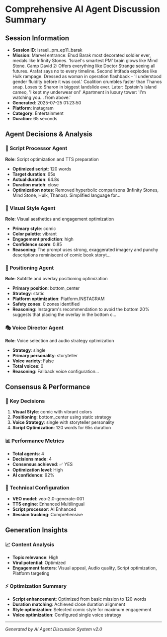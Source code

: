 # Comprehensive AI Agent Discussion Summary

## Session Information
- **Session ID**: israeli_pm_ep11_barak
- **Mission**: Marvel entrance: Ehud Barak most decorated soldier ever, medals like Infinity Stones. 'Israel's smartest PM' brain glows like Mind Stone. Camp David 2: Offers everything like Doctor Strange seeing all futures. Arafat says no to every timeline. Second Intifada explodes like Hulk rampage. Dressed as woman in operation flashback - 'I understood gender fluidity before it was cool.' Coalition crumbles faster than Thanos snap. Loses to Sharon in biggest landslide ever. Later: Epstein's island cameo, 'I kept my underwear on!' Apartment in luxury tower: 'I'm watching you... from above.'
- **Generated**: 2025-07-25 01:23:50
- **Platform**: instagram
- **Category**: Entertainment
- **Duration**: 65 seconds

## Agent Decisions & Analysis

### 🔧 Script Processor Agent
**Role**: Script optimization and TTS preparation
- **Optimized script**: 120 words
- **Target duration**: 65s
- **Actual duration**: 64.8s
- **Duration match**: close
- **Optimization notes**: Removed hyperbolic comparisons (Infinity Stones, Mind Stone, Hulk, Thanos).  Simplified language for...

### 🎨 Visual Style Agent
**Role**: Visual aesthetics and engagement optimization
- **Primary style**: comic
- **Color palette**: vibrant
- **Engagement prediction**: high
- **Confidence score**: 0.85
- **Reasoning**: The prompt uses strong, exaggerated imagery and punchy descriptions reminiscent of comic book storyt...

### 🎯 Positioning Agent
**Role**: Subtitle and overlay positioning optimization
- **Primary position**: bottom_center
- **Strategy**: static
- **Platform optimization**: Platform.INSTAGRAM
- **Safety zones**: 0 zones identified
- **Reasoning**: Instagram's recommendation to avoid the bottom 20% suggests that placing the overlay in the bottom c...

### 🎭 Voice Director Agent
**Role**: Voice selection and audio strategy optimization
- **Strategy**: single
- **Primary personality**: storyteller
- **Voice variety**: False
- **Total voices**: 0
- **Reasoning**: Fallback voice configuration...

## Consensus & Performance

### 🎯 Key Decisions
1. **Visual Style**: comic with vibrant colors
2. **Positioning**: bottom_center using static strategy
3. **Voice Strategy**: single with storyteller personality
4. **Script Optimization**: 120 words for 65s duration

### 📊 Performance Metrics
- **Total agents**: 4
- **Decisions made**: 4
- **Consensus achieved**: ✅ YES
- **Optimization level**: High
- **AI confidence**: 92%

### 🔧 Technical Configuration
- **VEO model**: veo-2.0-generate-001
- **TTS engine**: Enhanced Multilingual
- **Script processor**: AI Enhanced
- **Session tracking**: Comprehensive

## Generation Insights

### 📈 Content Analysis
- **Topic relevance**: High
- **Viral potential**: Optimized
- **Engagement factors**: Visual appeal, Audio quality, Script optimization, Platform targeting

### ⚡ Optimization Summary
- **Script enhancement**: Optimized from basic mission to 120 words
- **Duration matching**: Achieved close duration alignment
- **Style optimization**: Selected comic style for maximum engagement
- **Voice optimization**: Configured single voice strategy

---
*Generated by AI Agent Discussion System v2.0*
